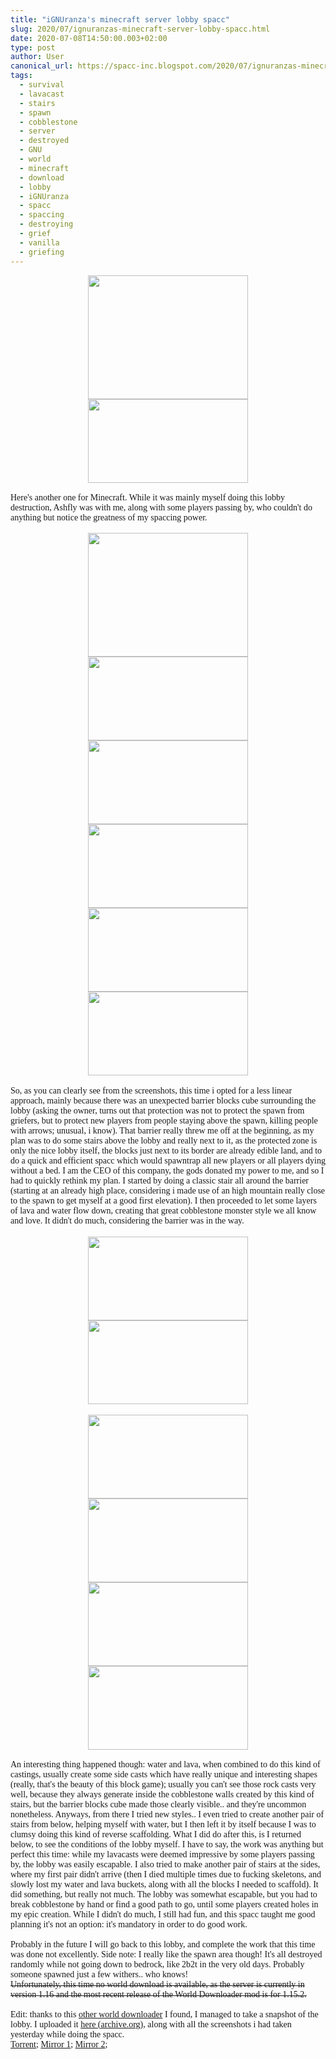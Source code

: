 ```yaml
---
title: "iGNUranza's minecraft server lobby spacc"
slug: 2020/07/ignuranzas-minecraft-server-lobby-spacc.html
date: 2020-07-08T14:50:00.003+02:00
type: post
author: User
canonical_url: https://spacc-inc.blogspot.com/2020/07/ignuranzas-minecraft-server-lobby-spacc.html
tags: 
  - survival
  - lavacast
  - stairs
  - spawn
  - cobblestone
  - server
  - destroyed
  - GNU
  - world
  - minecraft
  - download
  - lobby
  - iGNUranza
  - spacc
  - spaccing
  - destroying
  - grief
  - vanilla
  - griefing
---
```


<div><div class="separator" style="clear: both; text-align: center;"><a href="https://blogger.googleusercontent.com/img/b/R29vZ2xl/AVvXsEhnJnvpbnr5Y-GXb5lK64q2WBmbWQd52szmKbnTy29CxUilptCHwgmpZZWWclv-Ge8I61Am1U-k7y0vBz3AxYqQVKt1m-k3tEgxg7E2Y5d1SPVsmDL42kWBvBJZzM8yxXFrnzTHEiR2vMEq/s916/2020-07-07_17.03.42.png" style="margin-left: 1em; margin-right: 1em;"><img border="0" data-original-height="706" data-original-width="916" height="198" src="https://blogger.googleusercontent.com/img/b/R29vZ2xl/AVvXsEhnJnvpbnr5Y-GXb5lK64q2WBmbWQd52szmKbnTy29CxUilptCHwgmpZZWWclv-Ge8I61Am1U-k7y0vBz3AxYqQVKt1m-k3tEgxg7E2Y5d1SPVsmDL42kWBvBJZzM8yxXFrnzTHEiR2vMEq/w256-h198/2020-07-07_17.03.42.png" width="256" /></a><a href="https://blogger.googleusercontent.com/img/b/R29vZ2xl/AVvXsEhdIYbOEyBGrGRqS_NpqOvGVkA7skj04jm6Y_6fiEDlKYtrQ2JawUXka-g3Bf8hR3v4P6hhyphenhyphen918fE-y1D1QhCd8XxyatqTJiDGDwKH2x1IEBeEZOxW34Q8LJPhqII4kNxNgNK6lk49c-qM2/s1360/2020-07-07_17.17.31.png" style="margin-left: 1em; margin-right: 1em;"><img border="0" data-original-height="715" data-original-width="1360" height="134" src="https://blogger.googleusercontent.com/img/b/R29vZ2xl/AVvXsEhdIYbOEyBGrGRqS_NpqOvGVkA7skj04jm6Y_6fiEDlKYtrQ2JawUXka-g3Bf8hR3v4P6hhyphenhyphen918fE-y1D1QhCd8XxyatqTJiDGDwKH2x1IEBeEZOxW34Q8LJPhqII4kNxNgNK6lk49c-qM2/w256-h134/2020-07-07_17.17.31.png" width="256" /></a><span style="font-family: &quot;verdana&quot;;"></span><br /><span style="font-family: &quot;verdana&quot;;"></span></div></div><div><span style="font-family: &quot;verdana&quot;;"><br /></span></div><div><span style="font-family: &quot;verdana&quot;;">Here's another one for Minecraft. While it was mainly myself doing this lobby destruction, Ashfly was with me, along with some players passing by, who couldn't do anything but notice the greatness of my spaccing power.</span></div><div><span style="font-family: &quot;verdana&quot;;"><br /></span></div><div><div class="separator" style="clear: both; text-align: center;"><a href="https://blogger.googleusercontent.com/img/b/R29vZ2xl/AVvXsEiCGoHZNbFHHNLd656ESL7Go8J7xnv0TuHB7YcN8VO6nfIhAzg8uReXdzKv1afyDwt953DFLX_-xYgRjThIk6oKjulDTUe3clLluTLSzX2sHKOf8d9Ji456xrwpxc6CAJo8HYU79tNqhffD/s916/2020-07-07_16.55.43.png" style="margin-left: 1em; margin-right: 1em;"><img border="0" data-original-height="706" data-original-width="916" height="198" src="https://blogger.googleusercontent.com/img/b/R29vZ2xl/AVvXsEiCGoHZNbFHHNLd656ESL7Go8J7xnv0TuHB7YcN8VO6nfIhAzg8uReXdzKv1afyDwt953DFLX_-xYgRjThIk6oKjulDTUe3clLluTLSzX2sHKOf8d9Ji456xrwpxc6CAJo8HYU79tNqhffD/w256-h198/2020-07-07_16.55.43.png" width="256" /></a><a href="https://blogger.googleusercontent.com/img/b/R29vZ2xl/AVvXsEiQ_feCN2JWtiDtqo1U7lFbgpRnzRmvRnbO9eKYgxpxqAcDDxuJhoc0VqD-hcM-N_khZey6svLZq1kD9gUS_CLd03L3UVXVaZWbm2rrFA5h5h8olr87pMpFPb-4j2MH9ROVoCtVV5bxz9lu/s1360/2020-07-07_17.21.05.png" style="margin-left: 1em; margin-right: 1em;"><img border="0" data-original-height="715" data-original-width="1360" height="134" src="https://blogger.googleusercontent.com/img/b/R29vZ2xl/AVvXsEiQ_feCN2JWtiDtqo1U7lFbgpRnzRmvRnbO9eKYgxpxqAcDDxuJhoc0VqD-hcM-N_khZey6svLZq1kD9gUS_CLd03L3UVXVaZWbm2rrFA5h5h8olr87pMpFPb-4j2MH9ROVoCtVV5bxz9lu/w256-h134/2020-07-07_17.21.05.png" width="256" /></a><br /></div><div class="separator" style="clear: both; text-align: center;"><a href="https://blogger.googleusercontent.com/img/b/R29vZ2xl/AVvXsEi3W_GnKWBHqZbeIW6UtrPfpk7MR8j-ZoyuzSW98TuUrIZ1DXwF9_04VPt9MUHu85cH5qPQmFoipH7mcZelf3vshfVZxqrFyUuEF9aVq8bpEzkE2agthDMTVAt2jAUuf7cubTrdTm-RsJAd/s1360/2020-07-07_17.22.10.png" style="margin-left: 1em; margin-right: 1em;"><img border="0" data-original-height="715" data-original-width="1360" height="134" src="https://blogger.googleusercontent.com/img/b/R29vZ2xl/AVvXsEi3W_GnKWBHqZbeIW6UtrPfpk7MR8j-ZoyuzSW98TuUrIZ1DXwF9_04VPt9MUHu85cH5qPQmFoipH7mcZelf3vshfVZxqrFyUuEF9aVq8bpEzkE2agthDMTVAt2jAUuf7cubTrdTm-RsJAd/w256-h134/2020-07-07_17.22.10.png" width="256" /></a><a href="https://blogger.googleusercontent.com/img/b/R29vZ2xl/AVvXsEjpc4zF6Z5wn_JFqNwF2WgVDOAr_tu9qU7nD_jRGc8uOsaZSPXEdqffzeBwHMFocVnw-N0YA7XErp1YFx3E6QKWui5NAusxfk19_anoYgz_EAaB18KqhzlqM3C0xBBOWnMzsV5Yn5azcDNh/s1360/2020-07-07_17.44.33.png" style="margin-left: 1em; margin-right: 1em;"><img border="0" data-original-height="715" data-original-width="1360" height="134" src="https://blogger.googleusercontent.com/img/b/R29vZ2xl/AVvXsEjpc4zF6Z5wn_JFqNwF2WgVDOAr_tu9qU7nD_jRGc8uOsaZSPXEdqffzeBwHMFocVnw-N0YA7XErp1YFx3E6QKWui5NAusxfk19_anoYgz_EAaB18KqhzlqM3C0xBBOWnMzsV5Yn5azcDNh/w256-h134/2020-07-07_17.44.33.png" width="256" /></a><br /></div><div class="separator" style="clear: both; text-align: center;"><a href="https://blogger.googleusercontent.com/img/b/R29vZ2xl/AVvXsEi7Wb-7YYZvuIsqL3fopznAOH3nZx_z0qTYf38WmcpfaJZHQxVzDZ1-_SAKQAP94QVphNiDaB4qknJL-bjb-h64EpZ-5NwfYLlvse5AuAZ_JtX31h9QUSCm4ftl4XLKuIF6f9BLE4n7lDRR/s1360/2020-07-07_18.08.50.png" style="margin-left: 1em; margin-right: 1em;"><img border="0" data-original-height="715" data-original-width="1360" height="134" src="https://blogger.googleusercontent.com/img/b/R29vZ2xl/AVvXsEi7Wb-7YYZvuIsqL3fopznAOH3nZx_z0qTYf38WmcpfaJZHQxVzDZ1-_SAKQAP94QVphNiDaB4qknJL-bjb-h64EpZ-5NwfYLlvse5AuAZ_JtX31h9QUSCm4ftl4XLKuIF6f9BLE4n7lDRR/w256-h134/2020-07-07_18.08.50.png" width="256" /></a><a href="https://blogger.googleusercontent.com/img/b/R29vZ2xl/AVvXsEjjIIk0oa2EEQkvxPerRm9Ug0mCDL7pOhWQZ95JdBrWMnZ6p2bnMplp4H5ConR5iBwp6B_k_OjKQ_pssNW9MnCkGZPl-ktIAtbcvUvy23tmoObx655kVpAcGJ4YpE7zX74KWgcwgVNrWkIi/s1360/2020-07-07_18.09.03.png" style="margin-left: 1em; margin-right: 1em;"><img border="0" data-original-height="715" data-original-width="1360" height="134" src="https://blogger.googleusercontent.com/img/b/R29vZ2xl/AVvXsEjjIIk0oa2EEQkvxPerRm9Ug0mCDL7pOhWQZ95JdBrWMnZ6p2bnMplp4H5ConR5iBwp6B_k_OjKQ_pssNW9MnCkGZPl-ktIAtbcvUvy23tmoObx655kVpAcGJ4YpE7zX74KWgcwgVNrWkIi/w256-h134/2020-07-07_18.09.03.png" width="256" /></a></div><div class="separator" style="clear: both; text-align: center;"><br /></div><div class="separator" style="clear: both; text-align: left;"><span style="font-family: &quot;verdana&quot;;">So, as you can clearly see from the 
screenshots, this time i opted for a less linear approach, mainly 
because there was an unexpected barrier blocks cube surrounding the 
lobby (asking the owner, turns out that protection was not to protect 
the spawn from griefers, but to protect new players from people staying 
above the spawn, killing people with arrows; unusual, i know). That 
barrier really threw me off at the beginning, as my plan was to do some 
stairs above the lobby and really next to it, as the protected zone is 
only the nice lobby itself, the blocks just next to its border are 
already edible land, and to do a quick and efficient spacc which would 
spawntrap all new players or all players dying without a bed. I am the 
CEO of this company, the gods donated my power to me, and so I had to 
quickly rethink my plan. I started by doing a classic stair all around 
the barrier (starting at an already high place, considering i made use 
of an high mountain really close to the spawn to get myself at a good 
first elevation). I then proceeded to let some layers of lava and water 
flow down, creating that great cobblestone monster style we all know and
 love. It didn't do much, considering the barrier was in the way.</span></div><div class="separator" style="clear: both; text-align: center;"><br /></div><div class="separator" style="clear: both; text-align: center;"><div class="separator" style="clear: both; text-align: center;"><a href="https://blogger.googleusercontent.com/img/b/R29vZ2xl/AVvXsEjTLjuBDV5tRdA8Xh3AdK77kT1vNcT_QfePVQ3sKTPvUFgCnIU0PrmaDBVZk1teeQ940qvDsK-9IbYo-EnxdyzbeqzmikpCvAKn5vkAzA6aE5ujyU17-uLx6th25H5jE6-U_TMOGDkoIul3/s1360/2020-07-07_17.44.56.png" style="margin-left: 1em; margin-right: 1em;"><img border="0" data-original-height="715" data-original-width="1360" height="134" src="https://blogger.googleusercontent.com/img/b/R29vZ2xl/AVvXsEjTLjuBDV5tRdA8Xh3AdK77kT1vNcT_QfePVQ3sKTPvUFgCnIU0PrmaDBVZk1teeQ940qvDsK-9IbYo-EnxdyzbeqzmikpCvAKn5vkAzA6aE5ujyU17-uLx6th25H5jE6-U_TMOGDkoIul3/w256-h134/2020-07-07_17.44.56.png" width="256" /></a><a href="https://blogger.googleusercontent.com/img/b/R29vZ2xl/AVvXsEgbAUr47qj16aPyoe1FK-4F6Tcs8gIaND1TcOaf217NBlwJOm8sEA6P-woVWRfWCLMQN6VjI6sq28YbRnSl_L6X7_HEQx9DZL0xarO9MWIFuHCFl0R8cEUUUM2mBAcCuL-E1Ef8t9TxQuWy/s1360/2020-07-07_18.27.48.png" style="margin-left: 1em; margin-right: 1em;"><img border="0" data-original-height="715" data-original-width="1360" height="134" src="https://blogger.googleusercontent.com/img/b/R29vZ2xl/AVvXsEgbAUr47qj16aPyoe1FK-4F6Tcs8gIaND1TcOaf217NBlwJOm8sEA6P-woVWRfWCLMQN6VjI6sq28YbRnSl_L6X7_HEQx9DZL0xarO9MWIFuHCFl0R8cEUUUM2mBAcCuL-E1Ef8t9TxQuWy/w256-h134/2020-07-07_18.27.48.png" width="256" /></a></div></div><div class="separator" style="clear: both; text-align: center;"><br /></div><div class="separator" style="clear: both; text-align: center;"><div class="separator" style="clear: both; text-align: center;"><a href="https://blogger.googleusercontent.com/img/b/R29vZ2xl/AVvXsEgfNs0m8QoepznhJjDqOLWzekqwFI42ftDPegUfNkkQJguKvAYbY8kIau0eSTmqnrcYvRTSm-RwWVXQZmJckd5ohx6w7fcLD3katLF6DWv87CHdrVs-r_lBeTgWWshVAGDWJ32cQvE-f5Fs/s1360/2020-07-07_20.02.18.png" style="margin-left: 1em; margin-right: 1em;"><img border="0" data-original-height="715" data-original-width="1360" height="134" src="https://blogger.googleusercontent.com/img/b/R29vZ2xl/AVvXsEgfNs0m8QoepznhJjDqOLWzekqwFI42ftDPegUfNkkQJguKvAYbY8kIau0eSTmqnrcYvRTSm-RwWVXQZmJckd5ohx6w7fcLD3katLF6DWv87CHdrVs-r_lBeTgWWshVAGDWJ32cQvE-f5Fs/w256-h134/2020-07-07_20.02.18.png" width="256" /></a><a href="https://blogger.googleusercontent.com/img/b/R29vZ2xl/AVvXsEhkrEuey19M4zAofUz3LbIoeehTrNbagbOlKHxg5V91g0SKAEhaWgPqb7YKJJZkiL5VagvshFe9NjvGVV6zBF5U4wo04sIfu4umwHifQUvM53064nFCEQQBVtgXLbDL5MistpXUqaqFpDhj/s1360/2020-07-07_20.18.50.png" style="margin-left: 1em; margin-right: 1em;"><img border="0" data-original-height="715" data-original-width="1360" height="134" src="https://blogger.googleusercontent.com/img/b/R29vZ2xl/AVvXsEhkrEuey19M4zAofUz3LbIoeehTrNbagbOlKHxg5V91g0SKAEhaWgPqb7YKJJZkiL5VagvshFe9NjvGVV6zBF5U4wo04sIfu4umwHifQUvM53064nFCEQQBVtgXLbDL5MistpXUqaqFpDhj/w256-h134/2020-07-07_20.18.50.png" width="256" /></a><br /></div><div class="separator" style="clear: both; text-align: center;"><a href="https://blogger.googleusercontent.com/img/b/R29vZ2xl/AVvXsEiArnb5kJlfyMxx_Bn4lzIuZ5XfK7OPxbQed5f9SqxDFteuMvXBcedwQ8smMWirg3R8ezHI1mdTma3vru6BfHqsnouFne-HIJx6VvjEv7BdWrP9Yen8f_xPS8vtwjSD_7v5XeZ6GGPUU-yE/s1360/2020-07-07_20.19.15.png" style="margin-left: 1em; margin-right: 1em;"><img border="0" data-original-height="715" data-original-width="1360" height="134" src="https://blogger.googleusercontent.com/img/b/R29vZ2xl/AVvXsEiArnb5kJlfyMxx_Bn4lzIuZ5XfK7OPxbQed5f9SqxDFteuMvXBcedwQ8smMWirg3R8ezHI1mdTma3vru6BfHqsnouFne-HIJx6VvjEv7BdWrP9Yen8f_xPS8vtwjSD_7v5XeZ6GGPUU-yE/w256-h134/2020-07-07_20.19.15.png" width="256" /></a><a href="https://blogger.googleusercontent.com/img/b/R29vZ2xl/AVvXsEgVYh2s6hMi49kRrMn-ePX-AlL1CrIsfyYBKAqXMQJZsQAeucVF3d8bdeZjkPb2w9f8AQqv2YFMhksh1nwGFZSiaCHTtXLsscDH_1euWfFzPAuZ_VVVDsRLaJQgEo1n5f5pqTu9_VdKDxcU/s1360/2020-07-07_20.19.22.png" style="margin-left: 1em; margin-right: 1em;"><img border="0" data-original-height="715" data-original-width="1360" height="134" src="https://blogger.googleusercontent.com/img/b/R29vZ2xl/AVvXsEgVYh2s6hMi49kRrMn-ePX-AlL1CrIsfyYBKAqXMQJZsQAeucVF3d8bdeZjkPb2w9f8AQqv2YFMhksh1nwGFZSiaCHTtXLsscDH_1euWfFzPAuZ_VVVDsRLaJQgEo1n5f5pqTu9_VdKDxcU/w256-h134/2020-07-07_20.19.22.png" width="256" /></a><br /></div></div><span style="font-family: &quot;verdana&quot;;"></span></div><div><span style="font-family: &quot;verdana&quot;;"><br /></span></div><div><span style="font-family: &quot;verdana&quot;;">An interesting thing happened though: water and lava, when combined to do this kind of castings, usually create some side casts which have really unique and interesting shapes (really, that's the beauty of this block game); usually you can't see those rock casts very well, because they always generate inside the cobblestone walls created by this kind of stairs, but the barrier blocks cube made those clearly visible.. and they're uncommon nonetheless. Anyways, from there I tried new styles.. I even tried to create another pair of stairs from below, helping myself with water, but I then left it by itself because I was to clumsy doing this kind of reverse scaffolding. What I did do after this, is I returned below, to see the conditions of the lobby myself. I have to say, the work was anything but perfect this time: while my lavacasts were deemed impressive by some players passing by, the lobby was easily escapable. I also tried to make another pair of stairs at the sides, where my first pair didn't arrive (then I died multiple times due to fucking skeletons, and slowly lost my water and lava buckets, along with all the blocks I needed to scaffold). It did something, but really not much. The lobby was somewhat escapable, but you had to break cobblestone by hand or find a good path to go, until some players created holes in my epic creation. While I didn't do much, I still had fun, and this spacc taught me good planning it's not an option: it's mandatory in order to do good work.</span></div><div><span style="font-family: &quot;verdana&quot;;"><br /></span></div><div><span style="font-family: &quot;verdana&quot;;">Probably in the future I will go back to this lobby, and complete the work that this time was done not excellently. Side note: I really like the spawn area though! It's all destroyed randomly while not going down to bedrock, like 2b2t in the very old days. Probably someone spawned just a few withers.. who knows!</span></div><div><span style="font-family: &quot;verdana&quot;;"></span></div><div><strike><span style="font-family: &quot;verdana&quot;;">Unfortunately, this time no world download is available, as the server is currently in version 1.16 and the most recent release of the World Downloader mod is for 1.15.2.</span></strike></div><div><span style="font-family: &quot;verdana&quot;;"><br /></span></div><div><span style="font-family: &quot;verdana&quot;;">Edit: thanks to this <a href="https://github.com/mircokroon/minecraft-world-downloader" target="_blank">other world downloader</a> I found, I managed to take a snapshot of the lobby. I uploaded it <a href="https://archive.org/download/iGNUranza-spacc/iGNUranza-server-spacc-07072020.7z" target="_blank">here (archive.org)</a>, along with all the screenshots i had taken yesterday while doing the spacc.</span></div><div><span style="font-family: &quot;verdana&quot;;"><a href="https://archive.org/download/iGNUranza-spacc/iGNUranza-spacc_archive.torrent" target="_blank">Torrent</a>; <a href="https://dwgram.xyz/media/e2541107d6.7z" target="_blank">Mirror 1</a>; <a href="https://ufile.io/9h151wnz" target="_blank">Mirror 2</a>;<br /></span></div>


